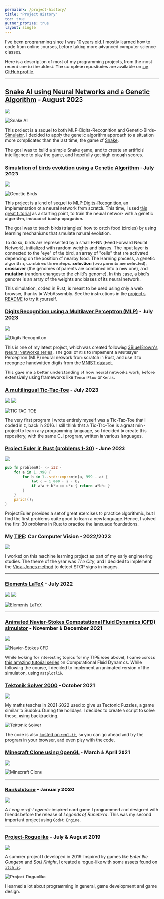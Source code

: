 ```yaml
---
permalink: /project-history/
title: "Project History"
toc: true
author_profile: true
layout: single
---
```


<!--# My Project History-->

I've been programming since I was 10 years old. I mostly learned how to code from online courses, before taking more advanced computer science classes.

Here is a description of most of my programming projects, from the most recent one to the oldest. The complete repositories are available on [my GitHub profile](https://github.com/Red-Rapious).

---
## [Snake AI using Neural Networks and a Genetic Algorithm](https://github.com/Red-Rapious/Genetic-Snake-AI) - August 2023

![](https://img.shields.io/badge/Rust-000000?style=for-the-badge&logo=rust&logoColor=white)

![Snake AI](../assets/projects/snake-ai.png)


This project is a sequel to both [MLP-Digits-Recognition](https://github.com/Red-Rapious/MLP-Digits-Recognition) and [Genetic-Birds-Simulator](https://github.com/Red-Rapious/Genetic-Birds-Simulator). I decided to apply the genetic algorithm approach to a situation more complicated than the last time, the game of [Snake](https://en.wikipedia.org/wiki/Snake_(video_game_genre)).

The goal was to build a simple Snake game, and to create an artificial intelligence to play the game, and hopefully get high enough scores.

### [Simulation of birds evolution using a Genetic Algorithm](https://github.com/Red-Rapious/Genetic-Birds-Simulator) - July 2023

![](https://img.shields.io/badge/Rust-000000?style=for-the-badge&logo=rust&logoColor=white)

![Genetic Birds](../assets/projects/genetic-birds.png)

This project is a kind of sequel to [MLP-Digits-Recognition](), an implementation of a neural network from scratch. This time, I used [this great tutorial](https://pwy.io/posts/learning-to-fly-pt1/) as a starting point, to train the neural network with a genetic algorithm, instead of backpropagation.

The goal was to teach birds (triangles) how to catch food (circles) by using learning mechanisms that simulate natural evolution. 

To do so, birds are represented by a small FFNN (Feed Forward Neural Network), initialized with random weights and biases. The input layer is connected to the "eye" of the bird, an array of "cells" that are activated depending on the position of nearby food. The learning process, a genetic algorithm, combines three steps: **selection** (two parents are selected), **crossover** (the genomes of parents are combined into a new one), and **mutation** (random changes to the child's genome). In this case, a bird's genome is an array of the weights and biases of its neural network.

This simulation, coded in Rust, is meant to be used using only a web browser, thanks to WebAssembly. See the instructions in the [project's README](https://github.com/Red-Rapious/Genetic-Birds-Simulator) to try it yourself.

### [Digits Recognition using a Multilayer Perceptron (MLP)](https://github.com/Red-Rapious/MLP-Digits-Recognition) - July 2023

![](https://img.shields.io/badge/Rust-000000?style=for-the-badge&logo=rust&logoColor=white)

![Digits Recognition](../assets/projects/digits-mlp.png)

This is one of my latest project, which was created following [3Blue1Brown's Neural Networks series](https://youtu.be/aircAruvnKk). The goal of it is to implement a Multilayer Perceptron (MLP) neural network from scratch in Rust, and use it to recognize handwritten digits from the [MNIST dataset](http://yann.lecun.com/exdb/mnist/).


This gave me a better understanding of how neural networks work, before extensively using frameworks like `TensorFlow` or `Keras`.

### [A multilingual Tic-Tac-Toe](https://github.com/Red-Rapious/Multilingual-Tic-Tac-Toe) - July 2023

![](https://img.shields.io/badge/Python-3776AB?style=for-the-badge&logo=python&logoColor=white)
![](https://img.shields.io/badge/Rust-000000?style=for-the-badge&logo=rust&logoColor=white)

![TIC TAC TOE](../assets/projects/tic-tac-toe.png)

The very first program I wrote entirely myself was a Tic-Tac-Toe that I coded in `C`, back in 2016. I still think that a Tic-Tac-Toe is a great mini-project to learn any programming language, so I decided to create this repository, with the same CLI program, written in various languages. 

### [Project Euler in Rust (problems 1-30)](https://github.com/Red-Rapious/Euler-Rust) - June 2023

![](https://img.shields.io/badge/Rust-000000?style=for-the-badge&logo=rust&logoColor=white)

```rust
pub fn problem9() -> i32 {
    for a in 1..998 {
        for b in 1..std::cmp::min(a, 999 - a) {
            let c = 1_000 - a - b;
            if a*a + b*b == c*c { return a*b*c }
        }
    }
    panic!();
}
```

Project Euler provides a set of great exercises to practice algorithmic, but I find the first problems quite good to learn a new language. Hence, I solved the first 30 [problems](https://projecteuler.net) in Rust to practice the language foundations.

### My [TIPE](https://fr.wikipedia.org/wiki/Travail_d%27initiative_personnelle_encadré): Car Computer Vision - 2022/2023

![](https://img.shields.io/badge/Python-3776AB?style=for-the-badge&logo=python&logoColor=white)

I worked on this machine learning project as part of my early engineering studies. The theme of the year was *The City*, and I decided to implement the [Viola-Jones method](https://en.wikipedia.org/wiki/Viola–Jones_object_detection_framework) to detect STOP signs in images.

---
### [Elements LaTeX](https://github.com/Red-Rapious/Elements-LaTeX) - July 2022

![](https://img.shields.io/badge/JavaScript-F7DF1E?style=for-the-badge&logo=javascript&logoColor=black)
![](https://img.shields.io/badge/Electron-02569B?style=for-the-badge&logo=electron&logoColor=white)

![Elements LaTeX](../assets/projects/elements-latex.png)

---
### [Animated Navier-Stokes Computational Fluid Dynamics (CFD) simulator](https://github.com/Red-Rapious/Navier-Stokes-CFD) - November & December 2021

![](https://img.shields.io/badge/Python-3776AB?style=for-the-badge&logo=python&logoColor=white)

![Navier-Stokes CFD](../assets/projects/navier-stokes-cfd.gif)

While looking for interesting topics for my TIPE (see above), I came across [this amazing tutorial series](https://lorenabarba.com/blog/cfd-python-12-steps-to-navier-stokes/) on Computational Fluid Dynamics. While following the course, I decided to implement an animated version of the simulation, using `Matplotlib`.

### [Tektonik Solver 2000](https://github.com/Red-Rapious/Tektonik-Solver-2000) - October 2021

![](https://img.shields.io/badge/Python-3776AB?style=for-the-badge&logo=python&logoColor=white)

My maths teacher in 2021-2022 used to give us Tectonic Puzzles, a game similar to Sudoku. During the holidays, I decided to create a script to solve these, using backtracking.

![Tektonik Solver](../assets/projects/tektonik-solver.png)

The code is also [hosted on `repl.it`](https://replit.com/@redrapious/TektonikSolver2000#main.py), so you can go ahead and try the program in your browser, and even play with the code.

### [Minecraft Clone using OpenGL](https://github.com/Red-Rapious/Minecraft-Clone-OpenGL) - March & April 2021

![](https://img.shields.io/badge/C%2B%2B-00599C?style=for-the-badge&logo=c%2B%2B&logoColor=white)

![Minecraft Clone](../assets/projects/minecraft-clone.png)

---
### [Rankulstone](https://github.com/Red-Rapious/Rankulstone) - January 2020

![](https://img.shields.io/badge/Godot-3776AB?style=for-the-badge&logo=godot&logoColor=white)

A *League-of-Legends*-inspired card game I programmed and designed with friends before the release of *Legends of Runeterra*. This was my second important project using `Godot Engine`.

---
### [Project-Roguelike](https://github.com/Red-Rapious/Project-Roguelike) - July & August 2019

![](https://img.shields.io/badge/Godot-3776AB?style=for-the-badge&logo=godot&logoColor=white)

A summer project I developed in 2019. Inspired by games like *Enter the Gungeon* and *Soul Knight*, I created a rogue-like with some assets found on [`itch.io`](https://itch.io/game-assets).

![Project-Roguelike](../assets/projects/project-roguelike.png)


I learned a lot about programming in general, game development and game design.